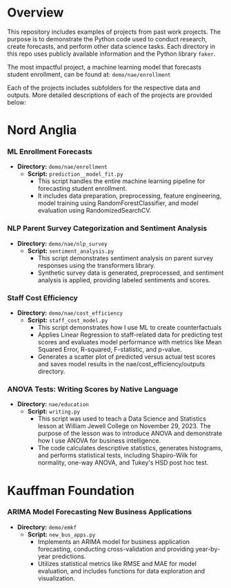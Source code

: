 # Overview
This repository includes examples of projects from past work projects. The purpose is to demonstrate the Python code used to conduct research, create forecasts, and perform other data science tasks. Each directory in this repo uses publicly available information and the Python library `faker`.  

The most impactful project, a machine learning model that forecasts student enrollment, can be found at: `demo/nae/enrollment`

Each of the projects includes subfolders for the respective data and outputs. More detailed descriptions of each of the projects are provided below:

# Nord Anglia

### ML Enrollment Forecasts
- **Directory:** `demo/nae/enrollment`
  - **Script:** `prediction__model_fit.py`
    - This script handles the entire machine learning pipeline for forecasting student enrollment.
    - It includes data preparation, preprocessing, feature engineering, model training using RandomForestClassifier, and model evaluation using RandomizedSearchCV.

### NLP Parent Survey Categorization and Sentiment Analysis
- **Directory:** `demo/nae/nlp_survey`
  - **Script:** `sentiment_analysis.py`
    - This script demonstrates sentiment analysis on parent survey responses using the transformers library.
    - Synthetic survey data is generated, preprocessed, and sentiment analysis is applied, providing labeled sentiments and scores.

### Staff Cost Efficiency 
- **Directory:** `demo/nae/cost_efficiency`
  - **Script:** `staff_cost_model.py`
    - This script demonstrates how I use ML to create counterfactuals
    - Applies Linear Regression to staff-related data for predicting test scores and evaluates model performance with metrics like Mean Squared Error, R-squared, F-statistic, and p-value.
    - Generates a scatter plot of predicted versus actual test scores and saves model results in the nae/cost_efficiency/outputs directory.

### ANOVA Tests: Writing Scores by Native Language
- **Directory:** `nae/education`
  - **Script:** `writing.py`
    - This script was used to teach a Data Science and Statistics lesson at William Jewell College on November 29, 2023. The purpose of the lesson was to introduce ANOVA and demonstrate how I use ANOVA for business intelligence.
    - The code calculates descriptive statistics, generates histograms, and performs statistical tests, including Shapiro-Wilk for normality, one-way ANOVA, and Tukey's HSD post hoc test.

# Kauffman Foundation

### ARIMA Model Forecasting New Business Applications 
- **Directory:** `demo/emkf`
  - **Script:** `new_bus_apps.py`
    - Implements an ARIMA model for business application forecasting, conducting cross-validation and providing year-by-year predictions. 
    - Utilizes statistical metrics like RMSE and MAE for model evaluation, and includes functions for data exploration and visualization.

  